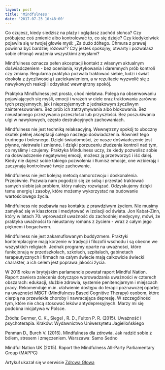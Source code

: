```yaml
---
layout: post
title: 'Mindfulness'
date: '2017-07-23 10:48:00'
---
```

Co czujesz, kiedy siedzisz na plaży i oglądasz zachód słońca? Czy próbujesz coś zmienić albo kontrolować to, co się dzieje? Czy kiedykolwiek pojawiła się w twojej głowie myśl: „Za dużo żółtego. Chmura z prawej powinna być bardziej różowa”? Czy jesteś spokojny, otwarty i pozwalasz sobie chłonąć wrażenia wszystkimi zmysłami?

Mindfulness oznacza pełen akceptacji kontakt z własnym aktualnym doświadczeniem - bez oceniania, krytykowania i daremnych prób kontroli czy zmiany. Regularna praktyka pozwala traktować siebie, ludzi i świat dookoła z życzliwością i zaciekawieniem, a w rezultacie wyzwolić się z nawykowych reakcji i odzyskać wewnętrzny spokój. 

Praktyka Mindfulness jest prosta, choć niełatwa. Polega na obserwowaniu pojawiających się myśli, emocji i wrażeń w ciele oraz traktowania zarówno tych przyjemnych, jak i nieprzyjemnych z jednakowym życzliwym zainteresowaniem. Bez prób ich zatrzymywania albo blokowania. Bez nieustannego przeżywania przeszłości lub przyszłości. Bez poszukiwania ulgi w nawykowych, często destrukcyjnych zachowaniach. 

Mindfulness nie jest techniką relaksacyjną. Wewnętrzny spokój to uboczny skutek pełnej akceptacji całego naszego doświadczenia. Również tego trudnego i bolesnego. Dzięki świadomości, że nasze doświadczenie jest płynne, nietrwałe i zmienne. I dzięki porzuceniu złudzenia kontroli nad tym, co myślimy i czujemy. Praktyka Mindulness uczy, że kiedy pozwolisz sobie na doświadczenie negatywnej emocji, możesz ją przetworzyć i iść dalej. Kiedy nie dajesz sobie takiego pozwolenia i tłumisz emocje, one wzbierają i zaczynają kontrolować twoje zachowanie.

Mindfulness nie jest kolejną metodą samorozwoju i doskonalenia. Przeciwnie. Pozwala nam pogodzić się ze sobą i przestać traktować samych siebie jak problem, który należy rozwiązać. Odzyskujemy dzięki temu energię i zasoby, które możemy wykorzystać na budowanie wartościowego życia.

Mindfulness nie pozbawia nas kontaktu z prawdziwym życiem. Nie musimy zamykać się w klasztorze i medytować w izolacji od świata. Jon Kabat-Zinn, który w latach 70. wprowadził uważność do zachodniej medycyny, mówi, że praktyka uważności to nieustanny romans z życiem  - wraz z całym jego pięknem i bogactwem.

Mindfulness nie jest zakamuflowanym buddyzmem. Praktyki  kontemplacyjne mają korzenie w tradycji i filozofii wschodu i są obecne we wszystkich religiach. Jednak programy oparte na uważności, które funkcjonują w przedszkolach, szkołach, szpitalach, gabinetach terapeutycznych i firmach na całym świecie mają całkowicie świecki charakter, a ich celem jest poprawa jakości życia.

W 2015 roku w brytyjskim parlamencie powstał raport  Mindful Nation. Raport zawiera zalecenia dotyczące wprowadzania uważności w czterech obszarach: edukacji, służbie zdrowia, systemie penitencjarnym i miejscach pracy. Rekomenduje m.in. ułatwienie dostępu do terapii poznawczej opartej na uważności MBCT (Mindfulness Based Cognitive Therapy) osobom, które cierpią na przewlekłe choroby i nawracająca depresję. W szczególności tym, które nie chcą stosować leków antydepresyjnych. Marzy mi się podobna inicjatywa w Polsce.

Źródła:
Germer, C. K., Siegel , R. D., Fulton  P. R. (2015). Uważność i psychoterapia. Kraków: Wydawnictwo Uniwersytetu Jagiellońskiego

Penman D., Burch V. (2016). Mindfulness dla zdrowia. Jak radzić sobie z bólem, stresem i zmęczeniem. Warszawa: Samo Sedno

Mindful Nation UK (2015). Raport the Mindfulness All-Party Parliamentary Group (MAPPG)

Artykuł ukazał się w serwisie [Zdrowa Głowa](http://zdrowaglowa.pl/mindfulness-uwaznosc/)
